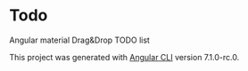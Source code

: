 # Todo

Angular material Drag&Drop TODO list

This project was generated with [Angular CLI](https://github.com/angular/angular-cli) version 7.1.0-rc.0.
